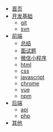 - [首页]()
- [开发基础]()
    - [git](developBasic/git/)
    - [svn](developBasic/svn/)
- [前端]()
    - [总结](frontEnd/summary/)
    - [面试题](frontEnd/interview/)
    - [微信小程序](frontEnd/weapp/)
    - [html](frontEnd/html/)
    - [css](frontEnd/css/)
    - [javascript](frontEnd/javascript/)
    - [chrome](frontEnd/chrome/)
    - [vue](frontEnd/vue/)
    - [npm](frontEnd/npm/)
- [后端]()
    - [api](backEnd/api/)
    - [php](backEnd/php/)
- [其他]()
